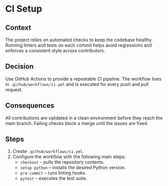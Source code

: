 # CI Setup

## Context

The project relies on automated checks to keep the codebase healthy. Running
linters and tests on each commit helps avoid regressions and enforces a
consistent style across contributors.
## Decision

Use GitHub Actions to provide a repeatable CI pipeline. The workflow lives in
`.github/workflows/ci.yml` and is executed for every push and pull request.
## Consequences

All contributions are validated in a clean environment before they reach the
main branch. Failing checks block a merge until the issues are fixed.
## Steps

1. Create `.github/workflows/ci.yml`.
2. Configure the workflow with the following main steps:
   - `checkout` – pulls the repository contents.
   - `setup-python` – installs the desired Python version.
   - `pre-commit` – runs linting hooks.
   - `pytest` – executes the test suite.
